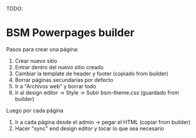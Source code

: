 TODO:
# BSM Powerpages builder
Pasos para crear una página:

1. Crear nuevo sitio
2. Entrar dentro del nuevo sitio creado
3. Cambiar la template de header y footer (copiado from builder)
4. Borrar páginas secundarias por defecto
5. Ir a "Archivos web" y borrar todo
6. Ir al design editor → Style → Subir bsm-theme.css (guardado from builder)

Luego por cada página
1. Ir a cada página desde el admin → pegar el HTML (copiar from builder)
2. Hacer "sync" end design editor y tocar lo que sea necesario
